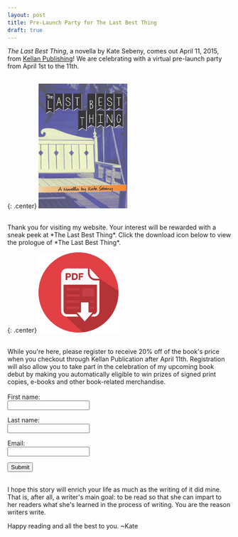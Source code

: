 ```yaml
---
layout: post
title: Pre-Launch Party for The Last Best Thing
draft: true
---
```


*The Last Best Thing*, a novella by Kate Sebeny, comes out April 11, 2015, from [Kellan Publishing](http://kellanpublishing.com/index.php/authors/kate-sebeny?AffId=9)!  We are celebrating with a virtual pre-launch party from April 1st to the 11th.  
<br />

{: .center}
[![The Last Best Thing](https://raw.githubusercontent.com/KateSebeny/katesebeny.github.io/master/images/TheLastBestThing/TheLastBestThingFrontCover.jpg "The Last Best Thing")](http://kellanpublishing.com/index.php/authors/kate-sebeny?AffId=9)

<br />
Thank you for visiting my website. Your interest will be rewarded with a sneak peek at *The Last Best Thing*.  Click the download icon below to view the prologue of *The Last Best Thing*.
<br />

{: .center}
[![The Last Best Thing Prologue](https://raw.githubusercontent.com/KateSebeny/katesebeny.github.io/master/images/TheLastBestThing/pdf-icon.png "Download The Last Best Thing Prologue")](https://raw.githubusercontent.com/KateSebeny/katesebeny.github.io/master/files/TheLastBestThing/The%20Last%20Best%20Thing%20-%20Prologue.pdf)

<br />
While you're here, please register to receive 20% off of the book's price when you checkout through Kellan Publication after April 11th. Registration will also allow you to take part in the celebration of my upcoming book debut by making you automatically eligible to win prizes of signed print copies, e-books and other book-related merchandise.

<form action="https://www.promo.katesebeny.com/register.php" method="post">
<br />
<label for="firstname">First name: </label><br />
<input type="text" name="firstname"><br />

<label for="lastname">Last name: </label><br />
<input type="text" name="lastname"><br />

<label for="email">Email: </label><br />
<input type="email" name="email"><br />

<input type="submit" value="Submit">
</form>

<br />I hope this story will enrich your life as much as the writing of it did mine. That is, after all, a writer's main goal: to be read so that she can impart to her readers what she's learned in the process of writing. You are the reason writers write.

Happy reading and all the best to you. ~Kate
